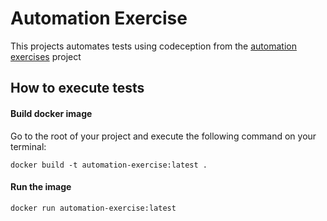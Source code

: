 # Automation Exercise

This projects automates tests using codeception from the [automation exercises](https://automationexercise.com/api_list) project 

## How to execute tests

#### Build docker image
Go to the root of your project and execute the following command on your terminal:

`docker build -t automation-exercise:latest .`

#### Run the image

`docker run automation-exercise:latest`